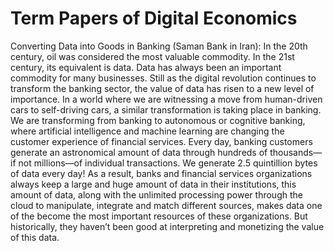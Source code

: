 # Term Papers of Digital Economics
Converting Data into Goods in Banking (Saman Bank in Iran):
In the 20th century, oil was considered the most valuable commodity. In the 21st century, its equivalent is data. Data has always been an important commodity for many businesses. Still as the digital revolution continues to transform the banking sector, the value of data has risen to a new level of importance. In a world where we are witnessing a move from human-driven cars to self-driving cars, a similar transformation is taking place in banking. We are transforming from banking to autonomous or cognitive banking, where artificial intelligence and machine learning are changing the customer experience of financial services.
Every day, banking customers generate an astronomical amount of data through hundreds of thousands—if not millions—of individual transactions. We generate 2.5 quintillion bytes of data every day! As a result, banks and financial services organizations always keep a large and huge amount of data in their institutions, this amount of data, along with the unlimited processing power through the cloud to manipulate, integrate and match different sources, makes data one of the become the most important resources of these organizations. But historically, they haven’t been good at interpreting and monetizing the value of this data.